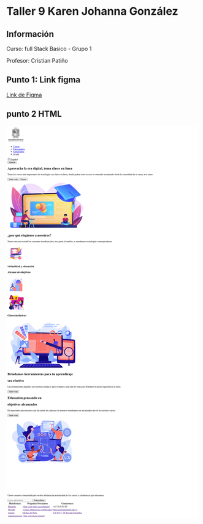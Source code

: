 <h1>Taller 9 Karen Johanna González</h1>

<h2> Información</h2>

<p>Curso: full Stack Basico - Grupo 1</p>
<p>Profesor: Cristian Patiño</p>

<h2> Punto 1: Link figma</h2>

<a href="https://www.figma.com/file/GZZgAap9nAPJzI971L6yQN/Karen-Gonz%C3%A1lez-Proyecto-Figma?type=design&node-id=5%3A745&mode=design&t=jV0PJyj2SP6tQfeD-1 " target="_blank">Link de Figma</a>

<h2>punto 2 HTML</h2>
<img src="./public/images/Image html.png" alt="html">
